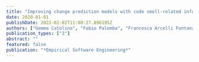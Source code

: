 ```yaml
---
title: "Improving change prediction models with code smell-related information"
date: 2020-01-01
publishDate: 2022-02-02T11:00:27.896195Z
authors: ["Gemma Catolino", "Fabio Palomba", "Francesca Arcelli Fontana", "Andrea De Lucia", "Andy Zaidman", "Filomena Ferrucci"]
publication_types: ["2"]
abstract: ""
featured: false
publication: "*Empirical Software Engineering*"
---
```


